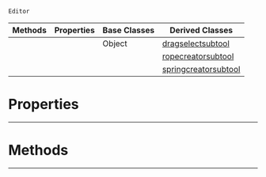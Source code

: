  `Editor`

|Methods|Properties|Base Classes|Derived Classes|
|---|---|---|---|
| | |Object|[dragselectsubtool](https://github.com/PlasmaEngine/PlasmaDocs/blob/master/code_reference/class_reference/dragselectsubtool.markdown)|
| | | |[ropecreatorsubtool](https://github.com/PlasmaEngine/PlasmaDocs/blob/master/code_reference/class_reference/ropecreatorsubtool.markdown)|
| | | |[springcreatorsubtool](https://github.com/PlasmaEngine/PlasmaDocs/blob/master/code_reference/class_reference/springcreatorsubtool.markdown)|


 #  Properties


---  
 #  Methods


---  
 

 